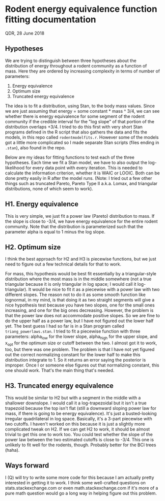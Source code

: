 # Rodent energy equivalence function fitting documentation

QDR, 28 June 2018

## Hypotheses

We are trying to distinguish between three hypotheses about the distribution of energy throughout a rodent community as a function of mass. Here they are ordered by increasing complexity in terms of number of parameters:

1. Energy equivalence
2. Optimum size
3. Truncated energy equivalence

The idea is to fit a distribution, using Stan, to the body mass values. Since we are just assuming that energy = some constant * mass ^ 3/4, we can see whether there is energy equivalence for some segment of the rodent community if the credible interval for the "log slope" of that portion of the distribution overlaps +3/4. I tried to do this first with very short Stan programs defined in the R script that also gathers the data and fits the models, in this repo called `rodentmodelfits.r`. However some of the models got a little more complicated so I made separate Stan scripts (files ending in `.stan`), also found in the repo.

Below are my ideas for fitting functions to test each of the three hypotheses. Each time we fit a Stan model, we have to also output the log-likelihood for every data point with every iteration. This is needed to calculate the information criterion, whether it is WAIC or LOOIC. Both can be done pretty easily in R after the model runs. (Note: I tried out a few other things such as truncated Pareto, Pareto Type II a.k.a. Lomax, and triangular distributions, none of which seem to work). 

## H1. Energy equivalence

This is very simple, we just fit a power law (Pareto) distribution to mass. If the slope is close to -3/4, we have energy equivalence for the entire rodent community. Note that the distribution is parameterized such that the parameter alpha is equal to 1 minus the log slope.

## H2. Optimum size

I think the best approach for H2 and H3 is piecewise functions, but we just need to figure out a few technical details for that to work.

For mass, this hypothesis would be best fit essentially by a triangular-style distribution where the most mass is in the middle somewhere (not a true triangular because it is only triangular in log space; I would call it log-triangular). It would be nice to fit it as a piecewise with a power law with two different slopes. The reason not to do it as some smooth function like lognormal, in my mind, is that doing it as two straight segments will give a nice hypothesis test because you have two slopes, one for the small ones increasing, and one for the big ones decreasing. However, the problem is that the power law does not accommodate positive slopes. So we are fine to do the upper half as a power law, but I have not figured out the lower half yet. The best guess I had so far is in a Stan program called `triang_powerlaws.stan`. I tried to fit a piecewise function with three parameters: alpha<sub>low</sub> for the lower slope, alpha<sub>high</sub> for the upper slope, and x<sub>opt</sub> for the optimum size or cutoff between the two. I almost got it to work, too, but there was one problem. The problem is that I have not yet figured out the correct normalizing constant for the lower half to make this distribution integrate to 1. So it returns an error saying the posterior is improper. Once I or someone else figures out that normalizing constant, this one should work. That's the main thing that's needed.

## H3. Truncated energy equivalence 

This would be similar to H2 but with a segment in the middle with a shallower downslope. I would call it a log-trapezoidal but it isn't a true trapezoid because the top isn't flat (still a downward sloping power law for mass, if there is going to be energy equivalence). It's just a busted-looking irregular quadrilateral in log space. Basically, it's a 3-part piecewise with two cutoffs. I haven't worked on this because it is just a slightly more complicated tweak on H2. If we can get H2 to work, it should be almost trivial to get this one to work too. You could test whether the slope of the power law between the two estimated cutoffs is close to -3/4. This one is unlikely to fit well for the rodents, though. Probably better for the BCI trees (haha).

## Ways forward

I (Q) will try to write some more code for this because I am actually pretty interested in getting it to work. I think some well-crafted questions on stats.stackexchange.com or even math.stackexchange.com if it's more of a pure math question would go a long way in helping figure out this problem. 